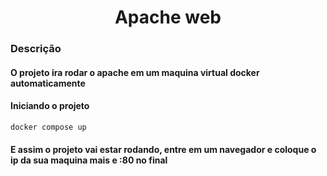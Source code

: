 <h1 align="center"> Apache web </h1>

### Descrição

#### O projeto ira rodar o apache em um maquina virtual docker automaticamente

#### Iniciando o projeto

```bash
docker compose up
```

#### E assim o projeto vai estar rodando, entre em um navegador e coloque o ip da sua maquina mais e :80 no final
